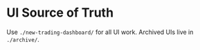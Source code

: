 # UI Source of Truth
Use `./new-trading-dashboard/` for all UI work.
Archived UIs live in `./archive/`.
